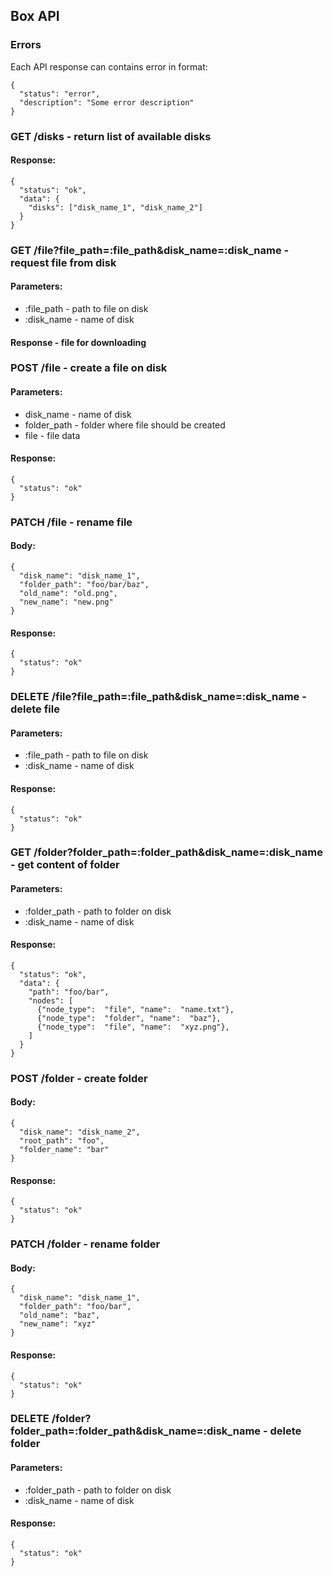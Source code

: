 ## Box API

### Errors
Each API response can contains error in format:
```json5
{
  "status": "error",
  "description": "Some error description"
}
```

### GET /disks - return list of available disks
#### Response:
```json5
{
  "status": "ok",
  "data": {
    "disks": ["disk_name_1", "disk_name_2"]
  }
}
```

### GET /file?file_path=:file_path&disk_name=:disk_name - request file from disk
#### Parameters:
* \:file_path - path to file on disk
* \:disk_name - name of disk
#### Response - file for downloading

### POST /file - create a file on disk
#### Parameters:
* disk_name - name of disk
* folder_path - folder where file should be created
* file - file data
#### Response:
```json5
{
  "status": "ok"
}
```

### PATCH /file - rename file
#### Body:
```json5
{
  "disk_name": "disk_name_1",
  "folder_path": "foo/bar/baz",
  "old_name": "old.png",
  "new_name": "new.png"
}
```
#### Response:
```json5
{
  "status": "ok"
}
```

### DELETE /file?file_path=:file_path&disk_name=:disk_name - delete file
#### Parameters:
* \:file_path - path to file on disk
* \:disk_name - name of disk
#### Response:
```json5
{
  "status": "ok"
}
```

### GET /folder?folder_path=:folder_path&disk_name=:disk_name - get content of folder
#### Parameters:
* \:folder_path - path to folder on disk
* \:disk_name - name of disk
#### Response:
```json5
{
  "status": "ok",
  "data": {
    "path": "foo/bar",
    "nodes": [
      {"node_type":  "file", "name":  "name.txt"},
      {"node_type":  "folder", "name":  "baz"},
      {"node_type":  "file", "name":  "xyz.png"},
    ]
  }
}
```

### POST /folder - create folder
#### Body:
```json5
{
  "disk_name": "disk_name_2",
  "root_path": "foo",
  "folder_name": "bar"
}
```
#### Response:
```json5
{
  "status": "ok"
}
```

### PATCH /folder - rename folder
#### Body:
```json5
{
  "disk_name": "disk_name_1",
  "folder_path": "foo/bar",
  "old_name": "baz",
  "new_name": "xyz"
}
```
#### Response:
```json5
{
  "status": "ok"
}
```

### DELETE /folder?folder_path=:folder_path&disk_name=:disk_name - delete folder
#### Parameters:
* \:folder_path - path to folder on disk
* \:disk_name - name of disk
#### Response:
```json5
{
  "status": "ok"
}
```
